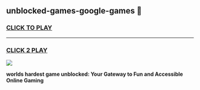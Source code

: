 
## unblocked-games-google-games 👋
<h3>
<a href="https://premium.freeplayer.one?title=unblocked-games-google-games&ref=14F">CLICK TO PLAY</a></h3>
<hr>

<h3>
<a href="https://premium.freeplayer.one?title=unblocked-games-google-games&ref=14F">CLICK 2 PLAY</a>
  
</h3>

<a href="https://premium.freeplayer.one?title=unblocked-games-google-games&ref=12F/"><img src="https://clearcache.store/games.png"></a>


**worlds hardest game unblocked: Your Gateway to Fun and Accessible Online Gaming**
